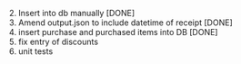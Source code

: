 2. Insert into db manually [DONE]
3. Amend output.json to include datetime of receipt [DONE]
4. insert purchase and purchased items into DB [DONE]
5. fix entry of discounts
6. unit tests

